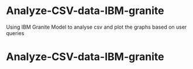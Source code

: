 # Analyze-CSV-data-IBM-granite
Using IBM Granite Model to analyse csv and plot the graphs based on user queries
# Analyze-CSV-data-IBM-granite
